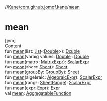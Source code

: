 //[Kane](../index.md)/[com.github.jomof.kane](index.md)/[mean](mean.md)



# mean  
[jvm]  
Content  
fun [mean](mean.md)(list: [List](https://kotlinlang.org/api/latest/jvm/stdlib/kotlin.collections/-list/index.html)<[Double](https://kotlinlang.org/api/latest/jvm/stdlib/kotlin/-double/index.html)>): [Double](https://kotlinlang.org/api/latest/jvm/stdlib/kotlin/-double/index.html)  
fun [mean](mean.md)(vararg values: [Double](https://kotlinlang.org/api/latest/jvm/stdlib/kotlin/-double/index.html)): [Double](https://kotlinlang.org/api/latest/jvm/stdlib/kotlin/-double/index.html)  
fun [mean](mean.md)(matrix: [MatrixExpr](-matrix-expr/index.md)): [ScalarExpr](-scalar-expr/index.md)  
fun [mean](mean.md)(sheet: [Sheet](../com.github.jomof.kane.impl.sheet/-sheet/index.md)): [Sheet](../com.github.jomof.kane.impl.sheet/-sheet/index.md)  
fun [mean](mean.md)(groupBy: [GroupBy](../com.github.jomof.kane.impl.sheet/-group-by/index.md)): [Sheet](../com.github.jomof.kane.impl.sheet/-sheet/index.md)  
fun [mean](mean.md)(algebraic: [AlgebraicExpr](-algebraic-expr/index.md)): [ScalarExpr](-scalar-expr/index.md)  
fun [mean](mean.md)(range: [SheetRange](../com.github.jomof.kane.impl.sheet/-sheet-range/index.md)): [ScalarExpr](-scalar-expr/index.md)  
fun [mean](mean.md)(expr: [Expr](-expr/index.md)): [Expr](-expr/index.md)  
val [mean](mean.md): [AggregatableFunction](../com.github.jomof.kane.impl.functions/-aggregatable-function/index.md)  



